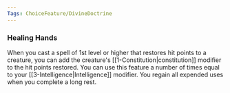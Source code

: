 ```yaml
---
Tags: ChoiceFeature/DivineDoctrine
---
```

### Healing Hands
When you cast a spell of 1st level or higher that restores hit points to a creature, you can add the creature's [[1-Constitution|constitution]] modifier to the hit points restored. You can use this feature a number of times equal to your [[3-Intelligence|Intelligence]] modifier. You regain all expended uses when you complete a long rest.